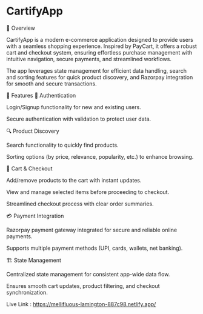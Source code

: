 # CartifyApp

🛒 Overview

CartifyApp is a modern e-commerce application designed to provide users with a seamless shopping experience. Inspired by PayCart, it offers a robust cart and checkout system, ensuring effortless purchase management with intuitive navigation, secure payments, and streamlined workflows.

The app leverages state management for efficient data handling, search and sorting features for quick product discovery, and Razorpay integration for smooth and secure transactions.

🚀 Features
🔑 Authentication

Login/Signup functionality for new and existing users.

Secure authentication with validation to protect user data.

🔍 Product Discovery

Search functionality to quickly find products.

Sorting options (by price, relevance, popularity, etc.) to enhance browsing.

🛒 Cart & Checkout

Add/remove products to the cart with instant updates.

View and manage selected items before proceeding to checkout.

Streamlined checkout process with clear order summaries.

💳 Payment Integration

Razorpay payment gateway integrated for secure and reliable online payments.

Supports multiple payment methods (UPI, cards, wallets, net banking).

🏗️ State Management

Centralized state management for consistent app-wide data flow.

Ensures smooth cart updates, product filtering, and checkout synchronization.

Live Link :
https://mellifluous-lamington-887c98.netlify.app/
